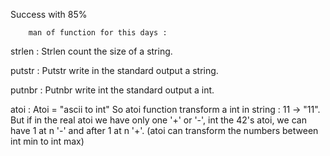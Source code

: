 Success with 85%

		man of function for this days :

strlen :
	Strlen count the size of a string.

putstr :
	Putstr write in the standard output a string.

putnbr :
	Putnbr write int the standard output a int.

atoi :
	Atoi = "ascii to int"
	So atoi function transform a int in string : 11 -> "11".
	But if in the real atoi we have only one '+' or '-', int the 42's atoi,
	we can have 1 at n '-' and after 1 at n '+'.
	(atoi can transform the numbers between int min to int max)
